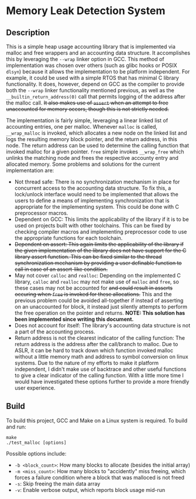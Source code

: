 # Memory Leak Detection System

## Description
This is a simple heap usage accounting library that is implemented via malloc
and free wrappers and an accounting data structure. It accomplishes this by
leveraging the `--wrap` linker option in GCC. This method of implementation
was chosen over others (such as glibc hooks or POSIX `dlsyn`) because it allows
the implementation to be platform independent. For example, it could be used
with a simple RTOS that has minimal C library functionality. It does, however,
depend on GCC as the compiler to provide both the `--wrap` linker functionality
mentioned previous, as well as the `__builtin_return_address(0)` call that
permits logging of the address after the malloc call. ~~It also makes use of
`assert` when an attempt to free unaccounted for memory occors, though this is
not strictly needed.~~

The implementation is fairly simple, leveraging a linear linked list of
accounting entries, one per malloc. Whenever `malloc` is called, `__wrap_malloc`
is invoked, which allocates a new node on the linked list and logs the resulting
memory block pointer, and the return address, in this node. The return address
can be used to determine the calling function that invoked malloc for a given
pointer. `free` simple invokes `__wrap_free` which unlinks the matching node
and frees the respective accounty entry and allocated memory. Some problems
and solutions for the current implementation are:

- Not thread safe: There is no synchronization mechanism in place for concurrent
  access to the accounting data structure. To fix this, a lock/unlock interface
  would need to be implemented that allows the users to define a means of
  implementing synchronization that is appropriate for the implementing system.
  This could be done with C preprocessor macros.
- Dependent on GCC: This limits the applicability of the library if it is to be
  used on projects built with other toolchains. This can be fixed by checking
  compiler macros and implementing preprocessor code to use the  appropriate
  functions for each toolchain.
- ~~Dependent on assert: This again limits the applicability of the library
  if the given implementation of the library does not have support for the C
  library assert function. This can be fixed similar to the thread synchronization
  mechanism by providing a user definable function to call in case of an
  assert-like condition.~~
- May not cover `calloc` and `realloc`: Depending on the implemented C library,
  `calloc` and `realloc` may not make use of `malloc` and `free`, so these cases
  may not be accounted for ~~and could result in asserts occuring when `free` is
  invoked for these allocations.~~ This and the previous problem could be avoided
  all-together if instead of asserting on an unaccounted for block, it instead
  just silently attempts to perform the free operation on the pointer and returns.
  __NOTE: This solution has been implemented since writing this document.__
- Does not account for itself: The library's accounting data structure is not a
  part of the accounting process.
- Return address is not the clearest indicator of the calling function:
  The return address is the address after the call/branch to malloc. Due to ASLR,
  it can be hard to track down which function invoked malloc without a little
  memory math and address to symbol conversion on linux systems. Due to the nature
  of my efforts to make it platform independent, I didn't make use of backtrace
  and other useful functions to give a clear indicator of the calling function.
  With a little more time I would have investigated these options further to
  provide a more friendly user experience.

## Build
To build this project, GCC and Make on a Linux system is required. To build and run:
```
make
./test_malloc [options]
```
Possible options include:
- `-b <block_count>`:   How many blocks to allocate (besides the initial array)
- `-m <miss_count>`:    How many blocks to "accidently" miss freeing, which forces
                        a failure condition where a block that was malloced is not
                        freed
- `-s`:                 Skip freeing the main data array
- `-v`:                 Enable verbose output, which reports block usage mid-run
